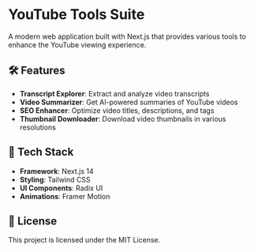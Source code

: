 # YouTube Tools Suite

A modern web application built with Next.js that provides various tools to enhance the YouTube viewing experience.

## 🛠️ Features

- **Transcript Explorer**: Extract and analyze video transcripts
- **Video Summarizer**: Get AI-powered summaries of YouTube videos
- **SEO Enhancer**: Optimize video titles, descriptions, and tags
- **Thumbnail Downloader**: Download video thumbnails in various resolutions

## 🚀 Tech Stack

- **Framework**: Next.js 14
- **Styling**: Tailwind CSS
- **UI Components**: Radix UI
- **Animations**: Framer Motion

## 📄 License

This project is licensed under the MIT License.
